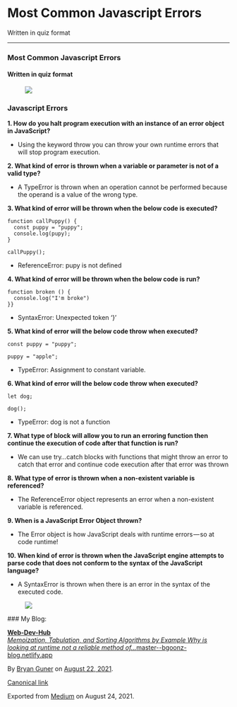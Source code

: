 # Most Common Javascript Errors

Written in quiz format

---

### Most Common Javascript Errors

#### Written in quiz format

<figure><img src="https://cdn-images-1.medium.com/max/1200/0*Z3bZOpQH9SFYpYZh.jpg" class="graf-image" /></figure>

### Javascript Errors

**1. How do you halt program execution with an instance of an error object in JavaScript?**

- <span id="f2d5">Using the keyword throw you can throw your own runtime errors that will stop program execution.</span>

**2. What kind of error is thrown when a variable or parameter is not of a valid type?**

- <span id="a3e9">A TypeError is thrown when an operation cannot be performed because the operand is a value of the wrong type.</span>

**3. What kind of error will be thrown when the below code is executed?**

    function callPuppy() {
      const puppy = "puppy";
      console.log(pupy);
    }

    callPuppy();

- <span id="d2cc">ReferenceError: pupy is not defined</span>

**4. What kind of error will be thrown when the below code is run?**

    function broken () {
      console.log("I'm broke")
    }}

- <span id="d2b1">SyntaxError: Unexpected token ‘}’</span>

**5. What kind of error will the below code throw when executed?**

    const puppy = "puppy";

    puppy = "apple";

- <span id="1ca0">TypeError: Assignment to constant variable.</span>

**6. What kind of error will the below code throw when executed?**

    let dog;

    dog();

- <span id="bd34">TypeError: dog is not a function</span>

**7. What type of block will allow you to run an erroring function then continue the execution of code after that function is run?**

- <span id="656d">We can use try…catch blocks with functions that might throw an error to catch that error and continue code execution after that error was thrown</span>

**8. What type of error is thrown when a non-existent variable is referenced?**

- <span id="a260">The ReferenceError object represents an error when a non-existent variable is referenced.</span>

**9. When is a JavaScript Error Object thrown?**

- <span id="55cf">The Error object is how JavaScript deals with runtime errors — so at code runtime!</span>

**10. When kind of error is thrown when the JavaScript engine attempts to parse code that does not conform to the syntax of the JavaScript language?**

- <span id="af0c">A SyntaxError is thrown when there is an error in the syntax of the executed code.</span>

<figure><img src="https://cdn-images-1.medium.com/max/800/0*NV9Oo1MMTGfTlHWs.jpeg" class="graf-image" /></figure>### My Blog:

<a href="https://master--bgoonz-blog.netlify.app/" class="markup--anchor markup--mixtapeEmbed-anchor" title="https://master--bgoonz-blog.netlify.app/"><strong>Web-Dev-Hub</strong><br />
<em>Memoization, Tabulation, and Sorting Algorithms by Example Why is looking at runtime not a reliable method of…</em>master--bgoonz-blog.netlify.app</a><a href="https://master--bgoonz-blog.netlify.app/" class="js-mixtapeImage mixtapeImage u-ignoreBlock"></a>

By <a href="https://medium.com/@bryanguner" class="p-author h-card">Bryan Guner</a> on [August 22, 2021](https://medium.com/p/311ea1356a3d).

<a href="https://medium.com/@bryanguner/most-common-javascript-errors-311ea1356a3d" class="p-canonical">Canonical link</a>

Exported from [Medium](https://medium.com) on August 24, 2021.
